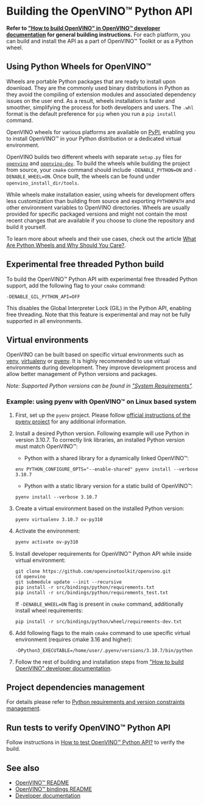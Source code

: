 # Building the OpenVINO™ Python API

**Refer to ["How to build OpenVINO" in OpenVINO™ developer documentation](../../../../docs/dev/build.md) for general building instructions.**
For each platform, you can build and install the API as a part of OpenVINO™ Toolkit or as a Python wheel.

## Using Python Wheels for OpenVINO™
Wheels are portable Python packages that are ready to install upon download. They are the commonly used binary distributions in Python as they avoid the compiling of extension modules and associated dependency issues on the user end. As a result, wheels installation is faster and smoother, simplifying the process for both developers and users. The ```.whl``` format is the default preference for ```pip``` when you run a ```pip install``` command.

OpenVINO wheels for various platforms are available on [PyPI](https://pypi.org/project/openvino/#files), enabling you to install OpenVINO™ in your Python distribution or a dedicated virtual environment.

OpenVINO builds two different wheels with separate ```setup.py``` files for [```openvino```](../wheel/setup.py) and [```openvino-dev```](../../../../tools/openvino_dev/setup.py). To build the wheels while building the project from source, your ```cmake``` command should include ```-DENABLE_PYTHON=ON``` and ```-DENABLE_WHEEL=ON```. Once built, the wheels can be found under ```openvino_install_dir/tools```.

While wheels make installation easier, using wheels for development offers less customization than building from source and exporting ```PYTHONPATH``` and other environment variables to OpenVINO directories. Wheels are usually provided for specific packaged versions and might not contain the most recent changes that are available if you choose to clone the repository and build it yourself.

To learn more about wheels and their use cases, check out the article [What Are Python Wheels and Why Should You Care?](https://realpython.com/python-wheels/).

## Experimental free threaded Python build
To build the OpenVINO™ Python API with experimental free threaded Python support, add the following flag to your `cmake` command:

```shell
-DENABLE_GIL_PYTHON_API=OFF
```

This disables the Global Interpreter Lock (GIL) in the Python API, enabling free threading. Note that this feature is experimental and may not be fully supported in all environments.

## Virtual environments

OpenVINO can be built based on specific virtual environments such as [venv](https://docs.python.org/3/tutorial/venv.html), [virtualenv](https://virtualenv.pypa.io/en/latest/) or [pyenv](https://github.com/pyenv/pyenv). It is highly recommended to use virtual environments during development. They improve development process and allow better management of Python versions and packages.

*Note: Supported Python versions can be found in ["System Requirements"](https://docs.openvino.ai/2025/about-openvino/release-notes-openvino/system-requirements.html).*

### Example: using pyenv with OpenVINO™ on Linux based system

1. First, set up the `pyenv` project. Please follow [official instructions of the pyenv project](https://github.com/pyenv/pyenv#installation) for any additional information.


2. Install a desired Python version. Following example will use Python in version 3.10.7. To correctly link libraries, an installed Python version must match OpenVINO™:
    * Python with a shared library for a dynamically linked OpenVINO™:
    ```shell
    env PYTHON_CONFIGURE_OPTS="--enable-shared" pyenv install --verbose 3.10.7
    ```
    * Python with a static library version for a static build of OpenVINO™:
    ```shell
    pyenv install --verbose 3.10.7
    ```

3. Create a virtual environment based on the installed Python version:
    ```
    pyenv virtualenv 3.10.7 ov-py310
    ```

4. Activate the environment:
    ```bash
    pyenv activate ov-py310
    ```

5. Install developer requirements for OpenVINO™ Python API while inside virtual environment:
    ```shell
    git clone https://github.com/openvinotoolkit/openvino.git
    cd openvino
    git submodule update --init --recursive
    pip install -r src/bindings/python/requirements.txt
    pip install -r src/bindings/python/requirements_test.txt
    ```
    If `-DENABLE_WHEEL=ON` flag is present in `cmake` command, additionally install wheel requirements:
    ```
    pip install -r src/bindings/python/wheel/requirements-dev.txt
    ```

6. Add following flags to the main `cmake` command to use specific virtual environment (requires cmake 3.16 and higher):
    ```shell
    -DPython3_EXECUTABLE=/home/user/.pyenv/versions/3.10.7/bin/python
    ```

7. Follow the rest of building and installation steps from ["How to build OpenVINO" developer documentation](../../../../docs/dev/build.md).

## Project dependencies management
For details please refer to [Python requirements and version constraints management](./requirements_management.md).

## Run tests to verify OpenVINO™ Python API

Follow instructions in [How to test OpenVINO™ Python API?](./test_examples.md#Running_OpenVINO™_Python_API_tests) to verify the build.

## See also
 * [OpenVINO™ README](../../../../README.md)
 * [OpenVINO™ bindings README](../../README.md)
 * [Developer documentation](../../../../docs/dev/index.md)
